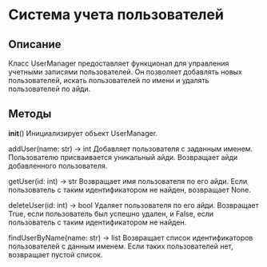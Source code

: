 # Система учета пользователей

## Описание

Класс UserManager предоставляет функционал для управления учетными записями пользователей. Он позволяет добавлять новых пользователей, искать пользователей по имени и удалять пользователей по айди.

## Методы

__init__()
Инициализирует объект UserManager.

addUser(name: str) -> int
Добавляет пользователя с заданным именем. Пользователю присваивается уникальный айди. Возвращает айди добавленного пользователя.

getUser(id: int) -> str
Возвращает имя пользователя по его айди. Если пользователь с таким идентификатором не найден, возвращает None.

deleteUser(id: int) -> bool
Удаляет пользователя по его айди. Возвращает True, если пользователь был успешно удален, и False, если пользователь с таким идентификатором не найден.

findUserByName(name: str) -> list
Возвращает список идентификаторов пользователей с данным именем. Если таких пользователей нет, возвращает пустой список.